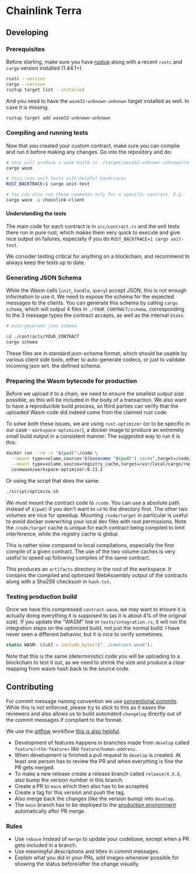 # Chainlink Terra

## Developing

### Prerequisites

Before starting, make sure you have [rustup](https://rustup.rs/) along with a
recent `rustc` and `cargo` version installed (1.44.1+).

```sh
rustc --version
cargo --version
rustup target list --installed
```

And you need to have the `wasm32-unknown-unknown` target installed as well.
In case it is missing.

```sh
rustup target add wasm32-unknown-unknown
```

### Compiling and running tests

Now that you created your custom contract, make sure you can compile and run it before
making any changes. Go into the repository and do:

```sh
# this will produce a wasm build in ./target/wasm32-unknown-unknown/release/YOUR_NAME_HERE.wasm for every contract
cargo wasm

# this runs unit tests with helpful backtraces
RUST_BACKTRACE=1 cargo unit-test

# You can also run these commands only for a specific contract. E.g.
cargo wasm -p chainlink-client
```

#### Understanding the tests

The main code for each contract is in `src/contract.rs` and the unit tests there run in pure rust,
which makes them very quick to execute and give nice output on failures, especially
if you do `RUST_BACKTRACE=1 cargo unit-test`.

We consider testing critical for anything on a blockchain, and recommend to always keep
the tests up to date.

### Generating JSON Schema

While the Wasm calls (`init`, `handle`, `query`) accept JSON, this is not enough
information to use it. We need to expose the schema for the expected messages to the
clients. You can generate this schema by calling `cargo schema`, which will output
4 files in `./YOUR_CONTRACT/schema`, corresponding to the 3 message types the contract accepts,
as well as the internal `State`.


```sh
# auto-generate json schema

cd ./contracts/YOUR_CONTRACT
cargo schema
```

These files are in standard json-schema format, which should be usable by various
client side tools, either to auto-generate codecs, or just to validate incoming
json wrt. the defined schema.

### Preparing the Wasm bytecode for production

Before we upload it to a chain, we need to ensure the smallest output size possible,
as this will be included in the body of a transaction. We also want to have a
reproducible build process, so third parties can verify that the uploaded Wasm
code did indeed come from the claimed rust code.

To solve both these issues, we are using `rust-optimizer` (or to be specific in our case - `workspace-optimizer`), a docker image to
produce an extremely small build output in a consistent manner. The suggested way
to run it is this:

```sh
docker run --rm -v "$(pwd)":/code \
  --mount type=volume,source="$(basename "$(pwd)")_cache",target=/code/target \
  --mount type=volume,source=registry_cache,target=/usr/local/cargo/registry \
  cosmwasm/workspace-optimizer:0.11.2
```
Or using the script that does the same:
```sh
./script/optimize.sh
```

We must mount the contract code to `/code`. You can use a absolute path instead
of `$(pwd)` if you don't want to `cd` to the directory first. The other two
volumes are nice for speedup. Mounting `/code/target` in particular is useful
to avoid docker overwriting your local dev files with root permissions.
Note the `/code/target` cache is unique for each contract being compiled to limit
interference, while the registry cache is global.

This is rather slow compared to local compilations, especially the first compile
of a given contract. The use of the two volume caches is very useful to speed up
following compiles of the same contract.

This produces an `artifacts` directory in the root of the workspace. It contains the compiled and optimized WebAssembly output of the contracts along with a Sha256 checksum in `hash.txt`.

### Testing production build

Once we have this compressed `contract.wasm`, we may want to ensure it is actually
doing everything it is supposed to (as it is about 4% of the original size).
If you update the "WASM" line in `tests/integration.rs`, it will run the integration
steps on the optimized build, not just the normal build. I have never seen a different
behavior, but it is nice to verify sometimes.

```rust
static WASM: &[u8] = include_bytes!("../contract.wasm");
```

Note that this is the same (deterministic) code you will be uploading to
a blockchain to test it out, as we need to shrink the size and produce a
clear mapping from wasm hash back to the source code.

## Contributing

For commit message naming convention we use [conventional commits](https://www.conventionalcommits.org/). While this is not enforced, please try to stick to this as it eases the reviewers and also allows us to build automated `changelog` directly out of the commit messages if compliant to the format.

We use the [gitflow](https://danielkummer.github.io/git-flow-cheatsheet/) workflow [this is also helpful](https://gist.github.com/JamesMGreene/cdd0ac49f90c987e45ac).
* Development of features happens in branches made from `develop` called `feature/<the-feature>` like `feature/human-address`.
* When development is finished a pull request to `develop` is created. At least one person has to review the PR and when everything is fine the PR gets merged.
* To make a new release create a release branch called `release/X.X.X`, also bump the version number in this branch.
* Create a PR to `main` which then also has to be accepted.
* Create a tag for this version and push the tag.
* Also merge back the changes (like the version bump) into `develop`.
* The `main` branch has to be deployed to the [production environment]() automatically after PR merge.

### Rules
- Use `rebase` instead of `merge` to update your codebase, except when a PR gets included in a branch.
- Use meaningful descriptions and titles in commit messages.
- Explain what you did in your PRs, add images whenever possible for showing the status before/after the change visually.
